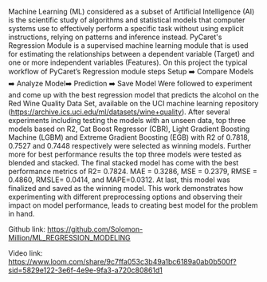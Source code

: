 Machine Learning (ML) considered as a subset of Artificial Intelligence (AI) is the scientific study of algorithms and statistical models that computer systems use to effectively perform a specific task without using explicit instructions, relying on 
patterns and inference instead. PyCaret's Regression Module is a supervised machine learning module that is used for estimating the relationships between a dependent variable (Target) and one or more independent variables (Features). On this project the typical workflow of PyCaret’s Regression module steps 
Setup ➡️      Compare Models ➡️ Analyze Model➡️ Prediction        ➡️ Save Model
Were followed to experiment and come up with the best regression model that predicts the alcohol on the Red Wine Quality Data Set, available on the UCI machine learning repository (https://archive.ics.uci.edu/ml/datasets/wine+quality). After several experiments including testing the models with an unseen data, top three models based on R2, Cat Boost Regressor (CBR), Light Gradient Boosting Machine (LGBM) and Extreme Gradient Boosting (EGB) with R2 of 0.7818, 0.7527 and 0.7448 respectively were selected as winning models. Further more for best performance results the top three models were tested as blended and stacked. The final stacked model has come with the best performance metrics of R2= 0.7824. MAE = 0.3286, MSE = 0.2379, RMSE = 0.4860, RMSLE= 0.0414, and MAPE=0.0312. At last, this model was finalized and saved as the winning model. This work demonstrates how experimenting with different preprocessing options and observing their impact on model performance, leads to creating best model for the problem in hand. 

Github link:
https://github.com/Solomon-Million/ML_REGRESSION_MODELING

Video link:
https://www.loom.com/share/9c7ffa053c3b49a1bc6189a0ab0b500f?sid=5829e122-3e6f-4e9e-9fa3-a720c80861d1
